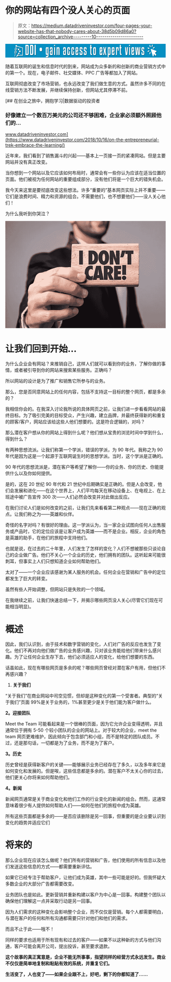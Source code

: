 # 你的网站有四个没人关心的页面

> 原文：<https://medium.datadriveninvestor.com/four-pages-your-website-has-that-nobody-cares-about-38d5b09d86a0?source=collection_archive---------10----------------------->

[![](img/9e579c9beb99e42fa97a06baa298010b.png)](http://www.track.datadriveninvestor.com/1B9E)

随着互联网的诞生和信息时代的到来，网站成为众多新的和创新的商业营销方式中的第一个。现在，电子邮件、社交媒体、PPC 广告等都加入了网站。

互联网彻底改变了市场营销，也永远改变了我们做生意的方式。虽然许多不同的在线营销方法不断发展，并继续保持创新，但网站尤其停滞不前。

[](https://www.datadriveninvestor.com/2018/10/16/on-the-entrepreneurial-trek-embrace-the-learning/) [## 在创业之旅中，拥抱学习|数据驱动的投资者

### 好像建立一个数百万美元的公司还不够困难，企业家必须额外照顾他们的…

www.datadriveninvestor.com](https://www.datadriveninvestor.com/2018/10/16/on-the-entrepreneurial-trek-embrace-the-learning/) 

近年来，我们看到了销售漏斗的兴起——基本上一页接一页的紧凑网站。但是主要网站并没有真正改变。

当你想到一个网站以及它应该如何布局时，通常会有一些你认为应该在适当位置的页面。他们被视为任何网站的重要组成部分，没有他们将是一个巨大的错失机会。

我今天来这里是要彻底改变这些想法。许多“重要的”基本网页实际上并不重要——它们是浪费时间、精力和资源的组合。不需要他们，也不想要他们——没人关心他们！

为什么我听到你哭泣？

![](img/b38d545b737f5cc1945ea0fca027be6e.png)

# 让我们回到开始…

为什么企业会有网站？来推销自己，这样人们就可以看到你的业务，了解你做的事情，或者被引导到你的网站来搜索某些服务。正确吗？

所以网站的设计是为了推广和销售它所参与的业务。

那么，您是否同意网站上的任何内容，包括不支持这一目标的整个网页，都是多余的？

我相信你会的。在我深入讨论我所说的具体网页之前，让我们进一步看看网站的最终目标。为了吸引完美的目标受众，产生兴趣，建立品牌，并最终获得新的和重复的顾客/客户，网站应该给这些人他们想要的。这是符合逻辑的，对吗？

那么潜在客户想从你的网站上得到什么呢？他们想从宝贵的浏览时间中学到什么，得到什么？

有两种思想流派。让我们称第一个学派，错误的学派，为 90 年代。我称之为 90 年代是因为这是一个起源于互联网诞生时的思想学派。当时，这个学派是正确的。

90 年代的思想流派是，潜在客户等希望了解你——你的业务、你的历史、你能提供什么以及你如何提供。

是的，这在 20 世纪 90 年代和 21 世纪中后期确实是正确的。但是人会改变，他们会发展和进化——在这个世界上，人们平均每天在移动设备上、在电视上、在上班途中被广告宣传 300 次——人们必然会改变并对此做出反应。

在我们讨论人们是如何改变的之前，让我们先来看看第二种观点——现在正确的观点。让我们称之为——英雄和伙伴。

奇怪的名字对吗？有很好的理由。这一学派认为，当一家企业试图向任何人出售服务或产品时，它的定位应该是让客户成为英雄——而不是企业。相反，企业的角色是英雄的助手，在他们的旅程中支持他们。

也就是说，在过去的二十年里，人们发生了怎样的变化？人们不想被那些只谈论自己的企业做广告。他们不关心一个企业的历史，他们拥有的团队。这听起来可能很刺耳，但事实上人们只想知道企业如何帮助他们。

太对了——一个企业应该感谢为某人服务的机会。任何企业在营销和广告中的定位都发生了巨大的转变。

虽然有些人开始调整，但网站只是失败的一个领域。

在我继续之前，让我们快速总结一下，并揭示哪些网页没人关心(尽管它们现在可能相当明显)。

# 概述

因此，我们认识到，由于技术和数字营销的变化，人们对广告的反应也发生了变化。他们不再对向他们做广告的业务感兴趣，只对该业务能给他们带来什么感兴趣。为了让任何企业生存下去，他们必须适应人的变化，给他们想要的东西。

话虽如此，现在有哪些网页是多余的呢？哪些网页曾经对潜在客户有用，但他们不再感兴趣？

1.  **关于我们**

“关于我们”在商业网站中司空见惯，但却是这种变化的第一个受害者。典型的“关于我们”页面 99%是关于业务的，1%甚至更少是关于他们能为客户做什么。

**2。迎接团队**

Meet the Team 可能看起来是一个很棒的页面，因为它允许企业变得透明，并且通常位于拥有 5-50 个较小团队的企业的网站上。对于较大的企业，meet the team 网页更难维护，因此倾向于包含部门和小组，而不是特定的团队成员。不过，还是那句话，一切都是为了业务，而不是为了客户。

**3。历史**

历史曾经是获得新客户的关键——能够展示业务已经存在了多久，以及多年来它是如何变化和发展的。但是唉，这些信息都是多余的。潜在客户不太关心你的过去，他们更关心你将来如何帮助他们。

**4。新闻**

新闻网页通常是关于商业变化和他们工作的行业变化的新闻的组合。然而，这通常意味着很少有人提供如何帮助人们——如何在他们的旅程中成为英雄。

所有这些页面都是多余的——是否应该删除是另一回事，但重要的是企业要认识到变化的趋势并适应它们

# 将来的

那么企业现在应该怎么做呢？他们所有的营销和广告，他们使用的所有信息以及他们发送这些信息的方式——都需要重新评估。

如果它已经专注于帮助客户，让他们成为英雄，其中一些可能是好的。但我怀疑大多数企业的大部分广告都需要改变。

业务团队也是如此。更新营销并重新构建以客户为中心是一回事。构建整个团队以确保他们理解这一点并采取行动是另一回事。

因为人们需求的这种变化会影响整个企业，而不仅仅是营销。每个人都需要明白，与潜在客户的任何和所有沟通都需要只针对他们和他们的需求。

而且不止于此——哦不！

同样的要求也适用于所有现有和过去的客户——如果不以这种新的方式与他们沟通，客户可能会离开公司，提出投诉，甚至要求退款。

**这个故事的真正寓意是，企业不能无所事事，指望同样的经营方式永远发生。商业不仅仅是简单地复制和粘贴有效的系统，并重复它们。**

**生活变了，人也变了——如果企业跟不上，好吧，剩下的你都知道了……**